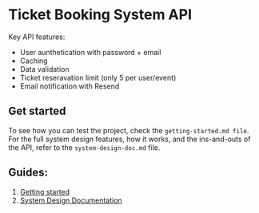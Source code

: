# Ticket Booking System API

Key API features:
- User aunthetication with password + email
- Caching
- Data validation
- Ticket reseravation limit (only 5 per user/event)
- Email notification with Resend


## Get started

To see how you can test the project, check the `getting-started.md file`. For the full system design features, how it works, and the ins-and-outs of the API, refer to the `system-design-doc.md` file.

## Guides:

1. [Getting started](getting-started.md)
2. [System Design Documentation](system-design-doc.md)

